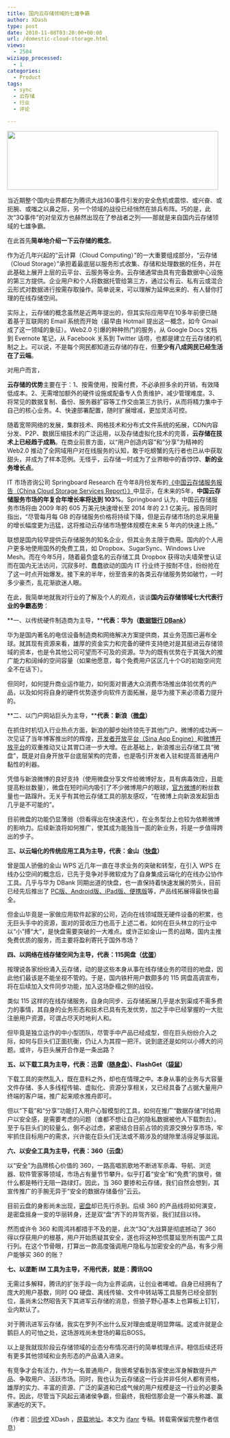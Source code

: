 ```yaml
---
title: 国内云存储领域的七雄争霸
author: XDash
type: post
date: 2010-11-08T03:20:00+00:00
url: /domestic-cloud-storage.html
views:
  - 2504
wiziapp_processed:
  - 1
categories:
  - Product
tags:
  - sync
  - 云存储
  - 行业
  - 评论

---
```

[<img loading="lazy" decoding="async" class="alignnone size-full wp-image-4664" title="cloud_storage" src="http://www.fanbing.net/wp-content/uploads/2010/11/cloud_storage.jpg" alt="" width="493" height="137" srcset="http://xdash.one/wp-content/uploads/2010/11/cloud_storage.jpg 704w, http://xdash.one/wp-content/uploads/2010/11/cloud_storage-500x139.jpg 500w" sizes="(max-width: 493px) 100vw, 493px" />][1]

当近期整个国内业界都在为腾讯大战360事件引发的安全危机或震惊、或兴奋、或扼腕、或嗤之以鼻之际，另一个领域的战役已经悄然在排兵布阵。巧的是，此次“3Q事件”的对垒双方也赫然出现在了参战者之列——那就是来自国内云存储领域的七雄争霸。

在此首先**简单地介绍一下云存储的概念**。

作为近几年兴起的“云计算（Cloud Computing）”的一大重要组成部分，“云存储（Cloud Storage）”承担着最底层以服务形式收集、存储和处理数据的任务，并在此基础上展开上层的云平台、云服务等业务。云存储通常由具有完备数据中心设施的第三方提供。企业用户和个人将数据托管给第三方，通过公有云、私有云或混合云形式对数据进行按需存取操作。简单说来，可以理解为延伸出来的、有人替你打理的在线存储空间。

实际上，云存储的概念虽然是近两年提出的，但其实际应用早在10多年前便已随着基于互联网的 Email 系统而开始（最早由 Hotmail 提出这一概念，如今 Gmail 成了这一领域的象征）。Web2.0 引爆的种种热门的服务，从 Google Docs 文档到 Evernote 笔记，从 Facebook 关系到 Twitter 话唠，也都是建立在云存储的机制之上。可以说，不是每个网民都知道云存储的存在，但**至少有八成网民已经生活在了云端**。

<!--more-->对用户而言，

**云存储的优势**主要在于：1、按需使用，按需付费，不必承担多余的开销，有效降低成本。2、无需增加额外的硬件设施或配备专人负责维护，减少管理难度。3、将常见的数据复制、备份、服务器扩容等工作交由第三方执行，从而将精力集中于自己的核心业务。4、快速部署配置，随时扩展增减，更加灵活可控。

随着宽带网络的发展，集群技术、网格技术和分布式文件系统的拓展，CDN内容分发、P2P、数据压缩技术的广泛运用，以及存储虚拟化技术的完善，**云存储在技术上已经趋于成熟**。在商业前景方面，以“用户创造内容”和“分享”为精神的 Web2.0 推动了全网域用户对在线服务的认知，敢于吃螃蟹的先行者也已从中获取甜头，并成为了样本范例。无怪乎，云存储一时成为了业界眼中的香饽饽、**新的业务增长点**。

IT 市场咨询公司 Springboard Research 在今年8月份发布的<a href="http://cloud.chinabyte.com/81/11384081.shtml" target="_blank">《中国云存储服务报告（China Cloud Storage Services Report）》</a>中显示，在未来的5年，**中国云存储服务市场的年复合年增长率将达到 103%**。Springboard 认为，中国云存储服务市场将由 2009 年的 605 万美元快速增长至 2014 年的 2.1 亿美元。报告同时指出，“尽管每月每 GB 的存储服务价格将持续下降，但是云存储市场的总采用量的增长幅度更为迅猛，这将推动云存储市场整体规模在未来 5 年内的快速上扬。”

联想是国内较早提供云存储服务的知名企业，但其业务主限于商用。国内的个人用户更多地使用国外的免费工具，如 Dropbox、SugarSync、Windows Live Mesh。而在今年5月，随着最负盛名的云存储工具 Dropbox 获得功夫墙荣誉认证而在国内无法访问，沉寂多时、蠢蠢欲动的国内 IT 行业终于按耐不住，纷纷抢在了这一时点开始爆发。接下来的半年，纷至沓来的各类云存储服务势如破竹，一时多少豪杰，乱花渐欲迷人眼。

在此，我简单地就我对行业的了解及个人的观点，谈谈**国内云存储领域七大代表行业的争霸态势**：

**一、以传统硬件制造商为主导，****代表：华为（<a href="http://www.dbank.com" target="_blank">数据银行 DBank</a>）**

华为是国内著名的电信设备制造商和网络解决方案提供商，其业务范围已遍布全球。就其现有资源来看，雄厚的资金实力和完备的硬件支持绝对是其挺进云存储领域的资本，也是令其他公司可望而不可及的资源。华为的既有优势在于其强大的推广能力和阔绰的空间容量（如果他愿意，每个免费用户区区几十个G的初始空间完全不在话下）。

但同时，如何提升商业运作能力，如何面对普通大众消费市场推出体验优秀的产品，以及如何将自身的硬件优势逐步向软件方面拓展，是华为接下来必须着力提升的。

**二、以门户网站巨头为主导，****代表：新浪（<a href="http://vdisk.me/" target="_blank">微盘</a>）**

在抓住时机切入行业热点方面，新浪的脚步始终领先于其他门户。微博的成功再一次见证了当年博客推出时的辉煌，<a href="http://sae.sina.com.cn/" target="_blank">开发者开放平台（Sina App Engine）</a>和<a href="http://open.t.sina.com.cn/" target="_blank">微博开放平台</a>的双重推动又让其胃口进一步大增。在此基础上，新浪推出云存储工具“微盘”，既是对自身开放平台底层架构的完善，也是吸引开发者入驻和提高普通用户黏性的利器。

凭借与新浪微博的良好支持（使用微盘分享文件给微博好友，具有病毒效应，且能提高粉丝数量），微盘在短时间内吸引了不少微博用户的眼球，<a href="http://t.sina.com.cn/wepan" target="_blank">官方微博</a>的粉丝数量也一路蹿升。无关乎有其他云存储工具的朋友感叹，“在微博上向新浪发起狙击几乎是不可能的”。

目前微盘的功能仍显薄弱（但看得出在快速迭代），在业务型台上也较为依赖微博的影响力。后续新浪将如何推广，使其成为能独当一面的新业务，将是一步值得跨出的步子。

**三、以云端化的传统应用工具为主导，代表：金山（<a href="http://k.wps.cn" target="_blank">快盘</a>）**

曾是国人骄傲的金山 WPS 近几年一直在寻求业务的突破和转型，在引入 WPS 在线办公空间的概念后，已先于竞争对手微软成为了自身集成云端化的在线办公协作工具。几乎与华为 DBank 同期出道的快盘，也一直保持着快速发展的势头，目前已经先后推出了 <a href="http://k.wps.cn/mobile/" target="_blank">PC版、Android版、iPad版、便携版</a>等，产品线拓展得最快也最全。

但金山毕竟是一家做应用软件起家的公司，迈向在线领域既无硬件设备的积累，也无巨头手中的资源，面对的营收压力也高于上述二者。如何在巨头林立的行业中以“小”搏“大”，是快盘需要突破的一大难点。或许正如金山一贯的战略，国内主推免费优质的服务，而主要将盈利寄托于国外市场？

**四、以网络在线存储空间为主导，代表：115网盘（<a href="http://u.115.com/download.html" target="_blank">优蛋</a>）**

按理说各家纷纷涌入云存储，动的是这些本身从事在线存储业务的项目的地盘，因此他们最该是不能坐视不管的。于是，国内铁杆用户数颇多的 115 网盘高调宣布，将在后续加入文件同步功能，加入这场卧榻之侧的战役。

类似 115 这样的在线存储服务，自身向同步、云存储拓展几乎是水到渠成不需多费力的事情，其自身的业务形态和技术已具有先发优势，加之手中已经掌握的一大批注册用户资源，可谓占尽天时地利人和。

但毕竟是独立运作的中小型团队，尽管手中产品已经成型，但在巨头纷纷介入之际，如何与巨头们正面抗衡，仍让人为其捏一把汗。说到底还是如何以小搏大的问题。或许，与巨头展开合作是一条出路？

**五、以下载工具为主导，代表：迅雷（<a href="http://walkbox.vip.xunlei.com/" target="_blank">随身盘</a>）、FlashGet（<a href="http://www.kanbox.com/" target="_blank">袋鼠</a>）**

下载工具的突然乱入，既在意料之外，却也在情理之中。本身从事的业务与大容量文件存储、多人多线程传输、虚拟化、资源分享相关，又已经具备了占据大量用户终端的客户端，推广起来顺水推舟即可。

但以“下载”和“分享”功能打入用户心智模型的工具，如何在推广“数据存储”时给用户以安全感，是需要考虑的问题（谁都不想让自己的隐私数据被他人下载剽去）。至于与巨头们的较量么，倒不必过虑，紧密结合目前占领的资源交换分享市场，牢牢抓住目标用户的需求，兴许能在巨头们无法或不屑涉及的缝隙里活得足够滋润。

**六、以安全工具为主导，代表：360（云盘）**

以“安全”为品牌核心价值的 360，一路高唱凯歌地不断进军杀毒、导航、浏览器、软件管家等领域，市场占有量节节攀升。似乎打着“安全”和“免费”的旗号，做什么都是畅行无阻一路绿灯。因此，当 360 要掺和云存储，我们自然会想到，其宣传推广的手腕无异于“安全的数据存储备份”云云。

目前云盘的身影尚未出现，<a href="http://www.360.cn/mipan/" target="_blank">密盘</a>却已先行杀到。后续 360 的产品线将如何演变，是密盘摇身一变的华丽转身，还是双“盘”齐下的并驾齐驱，我们拭目以待。

然而或许令 360 和周鸿祎都措手不及的是，此次“3Q”大战算是彻底撼动了 360 得以俘获用户的根基，用户开始质疑其安全，遂也将这种恐慌蔓延至所有国产工具行列。在这个节骨眼，打算出一款高度强调用户隐私与加密安全的产品，有多少用户能够买 360 的账？

**七、以垄断 IM 工具为主导，不用代表，就是：腾讯QQ**

无需过多解释，腾讯的扩张手段一向为业界诟病，让创业者唏嘘。自身已经拥有了庞大的用户基数，同时 QQ 硬盘、离线传输、文件中转站等工具服务已经全部到位，虽尚未公然昭告天下其进军云存储的消息，但狼子野心基本上也算板上钉钉，业内默认了。

对于腾讯进军云存储，我实在罗列不出什么反对理由或是明显弊端。这或许就是企鹅巨人的可怕之处，这场游戏尚未登场的幕后BOSS。

以上是我就现阶段云存储领域的业态分布情况进行的简单梳理点评。相信后续还将有更多其他领域和业务形态的产品涌入进来。

有竞争才会有活力，作为一名普通用户，我很希望看到各家使出浑身解数提升产品、争取用户、活跃市场。同时，我也认为云存储这一行业并非任何人都有资格，雄厚的实力、丰富的资源、广泛的渠道和已成气候的用户规模是这一行业的必要条件。因此，尽管当下风起云涌诸侯争霸，但最终，我相信那会是一个寡头称雄、赢家通吃的天下。

（作者：<a href="http://www.syncoo.com" target="_blank">同步控</a> XDash ，<a href="http://www.syncoo.com/domestic-cloud-storage-big-seven-4212.htm" target="_blank">原载地址</a>。本文为 <a href="http://www.ifanr.com" target="_blank">ifanr</a> 专稿。转载需保留完整作者信息）

 [1]: http://www.fanbing.net/wp-content/uploads/2010/11/cloud_storage.jpg